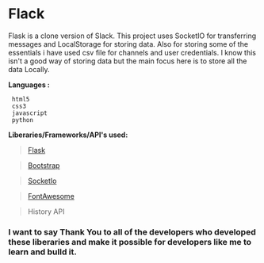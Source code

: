 # Flack

Flask is a clone version of Slack. This project uses SocketIO for transferring messages and LocalStorage for storing data.
Also for storing some of the essentials i have used csv file for channels and user credentials. I know this isn't a good way of storing data but the
main focus here is to store all the data Locally.

**Languages :**

```
 html5
 css3
 javascript
 python
```

**Liberaries/Frameworks/API's used:**

> [Flask](https://flask.palletsprojects.com/en/1.1.x/)

> [Bootstrap](https://getbootstrap.com)

> [SocketIo](https://socket.io/)

> [FontAwesome](https://fontawesome.com/)

> History API

### I want to say Thank You to all of the developers who developed these liberaries and make it possible for developers like me to learn and bulld it.
